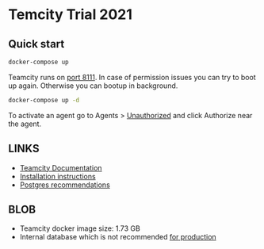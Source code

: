 # Temcity Trial 2021

## Quick start

```bash
docker-compose up
```

Teamcity runs on [port 8111](http://localhost:8111). In case of permission issues you can try to boot up again. Otherwise you can bootup in background.

```bash
docker-compose up -d
```

To activate an agent go to Agents > [Unauthorized](http://localhost:8111/agents.html?tab=unauthorizedAgents) and click Authorize near the agent.

## LINKS

- [Teamcity Documentation](https://www.jetbrains.com/help/teamcity/teamcity-documentation.html)
- [Installation instructions](https://www.jetbrains.com/help/teamcity/installation.html)
- [Postgres recommendations](https://www.jetbrains.com/help/teamcity/how-to.html#Configure+Newly+Installed+PostgreSQL+Server)

## BLOB

- Teamcity docker image size: 1.73 GB
- Internal database which is not recommended [for production](https://www.jetbrains.com/help/teamcity/setting-up-an-external-database.html#Default+Internal+Database)
